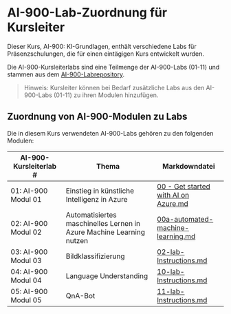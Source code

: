 ﻿# AI-900-Lab-Zuordnung für Kursleiter

Dieser Kurs, AI-900: KI-Grundlagen, enthält verschiedene Labs für Präsenzschulungen, die für einen eintägigen Kurs entwickelt wurden.

Die AI-900-Kursleiterlabs sind eine Teilmenge der AI-900-Labs (01-11) und stammen aus dem [AI-900-Labrepository](https://github.com/MicrosoftLearning/AI-900DE-Microsoft-Azure-AI-Fundamentals).

> Hinweis: Kursleiter können bei Bedarf zusätzliche Labs aus den AI-900-Labs (01-11) zu ihren Modulen hinzufügen.

## Zuordnung von AI-900-Modulen zu Labs

Die in diesem Kurs verwendeten AI-900-Labs gehören zu den folgenden Modulen: 

| AI-900-Kursleiterlab # | Thema | Markdowndatei |
| --- | --- | --- |
| 01: AI-900 Modul 01 | Einstieg in künstliche Intelligenz in Azure | [00 - Get started with AI on Azure.md](https://github.com/MicrosoftLearning/AI-900DE-Microsoft-Azure-AI-Fundamentals/blob/master/Instructions/00%20-%20Get%20started%20with%20AI%20on%20Azure.md) |
| 02: AI-900 Modul 02 | Automatisiertes maschinelles Lernen in Azure Machine Learning nutzen | [00a-automated-machine-learning.md](https://github.com/MicrosoftLearning/AI-900DE-Microsoft-Azure-AI-Fundamentals/blob/master/Instructions/00a-automated-machine-learning.md) |
| 03: AI-900 Modul 03 | Bildklassifizierung  | [02-lab-Instructions.md](https://github.com/MicrosoftLearning/AI-900DE-Microsoft-Azure-AI-Fundamentals/blob/master/Instructions/02-lab-Instructions.md) |
| 04: AI-900 Modul 04 | Language Understanding | [10-lab-Instructions.md](https://github.com/MicrosoftLearning/AI-900DE-Microsoft-Azure-AI-Fundamentals/blob/master/Instructions/10-lab-Instructions.md) |
| 05: AI-900 Modul 05 | QnA-Bot | [11-lab-Instructions.md](https://github.com/MicrosoftLearning/AI-900DE-Microsoft-Azure-AI-Fundamentals/blob/master/Instructions/11-lab-Instructions.md) |

